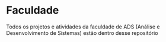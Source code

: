 # Faculdade
Todos os projetos e atividades da faculdade de ADS (Análise e Desenvolvimento de Sistemas) estão dentro desse repositório
